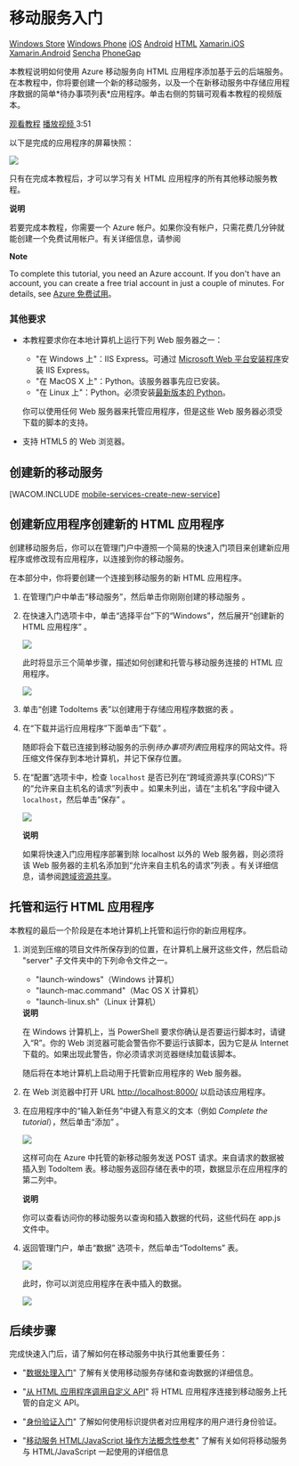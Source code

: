 <properties pageTitle="Get Started with Azure Mobile Services for HTML 5 apps" metaKeywords="" description="Follow this tutorial to get started using Azure Mobile Services for HTML development. " metaCanonical="" services="" documentationCenter="Mobile" title="Get started with Mobile Services" authors="glenga" solutions="" manager="" editor="" />

<a name="getting-started"> </a>
# 移动服务入门

<div class="dev-center-tutorial-selector sublanding">
	<a href="/zh-cn/documentation/articles/mobile-services-windows-store-get-started" title="Windows Store">Windows Store</a>
	<a href="/zh-cn/documentation/articles/mobile-services-windows-phone-get-started" title="Windows Phone">Windows Phone</a>
	<a href="/zh-cn/documentation/articles/mobile-services-ios-get-started" title="iOS">iOS</a>
	<a href="/zh-cn/documentation/articles/mobile-services-android-get-started" title="Android">Android</a>
	<a href="/zh-cn/documentation/articles/mobile-services-html-get-started" title="HTML" class="current">HTML</a>
	<a href="/zh-cn/documentation/articles/partner-xamarin-mobile-services-ios-get-started" title="Xamarin.iOS">Xamarin.iOS</a>
	<a href="/zh-cn/documentation/articles/partner-xamarin-mobile-services-android-get-started" title="Xamarin.Android">Xamarin.Android</a>
	<a href="/zh-cn/documentation/articles/partner-sencha-mobile-services-get-started/" title="Sencha">Sencha</a>
	<a href="/zh-cn/documentation/articles/mobile-services-javascript-backend-phonegap-get-started/" title="PhoneGap">PhoneGap</a>
</div>

<!--<div class="dev-center-tutorial-subselector">
	<a href="/zh-cn/documentation/articles/mobile-services-dotnet-backend-html-get-started/" title=".NET backend">.NET 后端</a> | 
	<a href="/zh-cn/documentation/articles/mobile-services-html-get-started/"  title="JavaScript backend" class="current">JavaScript 后端</a>
</div>-->

<div class="dev-onpage-video-clear clearfix">
<div class="dev-onpage-left-content">
<p>本教程说明如何使用 Azure 移动服务向 HTML 应用程序添加基于云的后端服务。在本教程中，你将要创建一个新的移动服务，以及一个在新移动服务中存储应用程序数据的简单*待办事项列表*应用程序。单击右侧的剪辑可观看本教程的视频版本。</p>
</div>

</div>
<div class="dev-onpage-video-wrapper"><a href="http://go.microsoft.com/fwlink/?LinkId=287040" target="_blank" class="label">观看教程</a> <a style="background-image: url('/media/devcenter/mobile/videos/mobile-html-get-started-180x120.png') !important;" href="http://go.microsoft.com/fwlink/?LinkId=287040" target="_blank" class="dev-onpage-video"><span class="icon">播放视频 </span></a> <span class="time">3:51</span></div>
</div>

以下是完成的应用程序的屏幕快照：

![][0]

只有在完成本教程后，才可以学习有关 HTML 应用程序的所有其他移动服务教程。

<div class="dev-callout"><b>说明</b>

<p>若要完成本教程，你需要一个 Azure 帐户。如果你没有帐户，只需花费几分钟就能创建一个免费试用帐户。有关详细信息，请参阅 <div class="dev-callout"><strong>Note</strong> <p>To complete this tutorial, you need an Azure account. If you don't have an account, you can create a free trial account in just a couple of minutes. For details, see <a href="http://www.windowsazure.com/zh-cn/pricing/free-trial/?WT.mc_id=A0E0E5C02&amp;returnurl=http%3A%2F%2Fwww.windowsazure.com%2Fen-us%2Fdevelop%2Fmobile%2Ftutorials%2Fget-started-html%2F" target="_blank">Azure 免费试用</a>。</p>
</div>

<a name="create-new-service"> </a>
### 其他要求

-   本教程要求你在本地计算机上运行下列 Web 服务器之一：

    -   "在 Windows 上"：IIS Express。可通过 [Microsoft Web 平台安装程序][]安装 IIS Express。
    -   "在 MacOS X 上"：Python。该服务器事先应已安装。
    -   "在 Linux 上"：Python。必须安装[最新版本的 Python][]。

    你可以使用任何 Web 服务器来托管应用程序，但是这些 Web 服务器必须受下载的脚本的支持。

-   支持 HTML5 的 Web 浏览器。

## 创建新的移动服务

[WACOM.INCLUDE [mobile-services-create-new-service](../includes/mobile-services-create-new-service.md)]

## 

## 创建新应用程序创建新的 HTML 应用程序

创建移动服务后，你可以在管理门户中遵照一个简易的快速入门项目来创建新应用程序或修改现有应用程序，以连接到你的移动服务。

在本部分中，你将要创建一个连接到移动服务的新 HTML 应用程序。

1.  在管理门户中单击“移动服务”，然后单击你刚刚创建的移动服务 。

2.  在快速入门选项卡中，单击“选择平台”下的“Windows”，然后展开“创建新的 HTML 应用程序” 。

    ![][1]

    此时将显示三个简单步骤，描述如何创建和托管与移动服务连接的 HTML 应用程序。

    ![][2]

3.  单击“创建 TodoItems 表”以创建用于存储应用程序数据的表 。

4.  在“下载并运行应用程序”下面单击“下载” 。

    随即将会下载已连接到移动服务的示例*待办事项列表*应用程序的网站文件。将压缩文件保存到本地计算机，并记下保存位置。

5.  在“配置”选项卡中，检查 `localhost` 是否已列在“跨域资源共享(CORS)”下的“允许来自主机名的请求”列表中 。如果未列出，请在“主机名”字段中键入 `localhost`，然后单击“保存” 。

    ![][3]

	<div class="dev-callout"><b>说明</b>

    <p>如果将快速入门应用程序部署到除 localhost 以外的 Web 服务器，则必须将该 Web 服务器的主机名添加到“允许来自主机名的请求”列表 。有关详细信息，请参阅<a href="http://msdn.microsoft.com/zh-cn/library/windowsazure/dn155871.aspx" target="_blank">跨域资源共享</a>。</p>
	</div>

## 托管和运行 HTML 应用程序

本教程的最后一个阶段是在本地计算机上托管和运行你的新应用程序。

1.  浏览到压缩的项目文件所保存到的位置，在计算机上展开这些文件，然后启动 "server" 子文件夹中的下列命令文件之一。

    -   "launch-windows"（Windows 计算机）
    -   "launch-mac.command"（Mac OS X 计算机）
    -   "launch-linux.sh"（Linux 计算机）

	<div class="dev-callout"><b>说明</b>

    <p>在 Windows 计算机上，当 PowerShell 要求你确认是否要运行脚本时，请键入“R”。你的 Web 浏览器可能会警告你不要运行该脚本，因为它是从 Internet 下载的。如果出现此警告，你必须请求浏览器继续加载该脚本。</p>
	</div>

    随后将在本地计算机上启动用于托管新应用程序的 Web 服务器。

2.  在 Web 浏览器中打开 URL <http://localhost:8000/> 以启动该应用程序。

3.  在应用程序中的“输入新任务”中键入有意义的文本（例如 *Complete the tutorial*），然后单击“添加” 。

    ![][4]

    这样可向在 Azure 中托管的新移动服务发送 POST 请求。来自请求的数据被插入到 TodoItem 表。移动服务返回存储在表中的项，数据显示在应用程序的第二列中。

	<div class="dev-callout"><b>说明</b>

    <p>你可以查看访问你的移动服务以查询和插入数据的代码，这些代码在 app.js 文件中。</p>
	</div>

4.  返回管理门户，单击“数据” 选项卡，然后单击“TodoItems” 表。

    ![][5]

    此时，你可以浏览应用程序在表中插入的数据。

    ![][6]
<a name="next-steps"> </a>
## 后续步骤

完成快速入门后，请了解如何在移动服务中执行其他重要任务：

-   "[数据处理入门][]"
    了解有关使用移动服务存储和查询数据的详细信息。

-   "[从 HTML 应用程序调用自定义 API][]"
    将 HTML 应用程序连接到移动服务上托管的自定义 API。

-   "[身份验证入门][]"
    了解如何使用标识提供者对应用程序的用户进行身份验证。

-   "[移动服务 HTML/JavaScript 操作方法概念性参考][]"
    了解有关如何将移动服务与 HTML/JavaScript 一起使用的详细信息

  [Windows 应用商店]: /zh-cn/documentation/articles/mobile-services-windows-store-get-started "Windows 应用商店"
  [Windows Phone]: /zh-cn/documentation/articles/mobile-services-windows-phone-get-started "Windows Phone"
  [iOS]: /zh-cn/documentation/articles/mobile-services-ios-get-started "iOS"
  [Android]: /zh-cn/documentation/articles/mobile-services-android-get-started "Android"
  [HTML]: /zh-cn/documentation/articles/mobile-services-html-get-started "HTML"
  [Xamarin.iOS]: /zh-cn/documentation/articles/partner-xamarin-mobile-services-ios-get-started "Xamarin.iOS"
  [Xamarin.Android]: /zh-cn/documentation/articles/partner-xamarin-mobile-services-android-get-started "Xamarin.Android"
  [Sencha]: /zh-cn/documentation/articles/partner-sencha-mobile-services-get-started/ "Sencha"
  [PhoneGap]: /zh-cn/documentation/articles/mobile-services-javascript-backend-phonegap-get-started/ "PhoneGap"
  [观看教程]: http://go.microsoft.com/fwlink/?LinkId=287040
  [0]: ./media/mobile-services-html-get-started/mobile-quickstart-completed-html.png
  [Azure 免费试用]: http://www.windowsazure.com/zh-cn/pricing/free-trial/?WT.mc_id=A0E0E5C02&returnurl=http%3A%2F%2Fwww.windowsazure.com%2Fen-us%2Fdevelop%2Fmobile%2Ftutorials%2Fget-started-html%2F
  [Microsoft Web 平台安装程序]: http://go.microsoft.com/fwlink/p/?LinkId=286333
  [最新版本的 Python]: http://go.microsoft.com/fwlink/p/?LinkId=286342
  [mobile-services-create-new-service]: ../includes/mobile-services-create-new-service.md
  [1]: ./media/mobile-services-html-get-started/mobile-portal-quickstart-html.png
  [2]: ./media/mobile-services-html-get-started/mobile-quickstart-steps-html.png
  [3]: ./media/mobile-services-html-get-started/mobile-services-set-cors-localhost.png
  [跨域资源共享]: http://msdn.microsoft.com/zh-cn/library/windowsazure/dn155871.aspx
  [4]: ./media/mobile-services-html-get-started/mobile-quickstart-startup-html.png
  [5]: ./media/mobile-services-html-get-started/mobile-data-tab.png
  [6]: ./media/mobile-services-html-get-started/mobile-data-browse.png
  [数据处理入门]: /zh-cn/develop/mobile/tutorials/get-started-with-data-html
  [从 HTML 应用程序调用自定义 API]: /zh-cn/documentation/articles/mobile-services-html-call-custom-api
  [身份验证入门]: /zh-cn/develop/mobile/tutorials/get-started-with-users-html
  [移动服务 HTML/JavaScript 操作方法概念性参考]: /zh-cn/develop/mobile/how-to-guides/work-with-html-js-client
